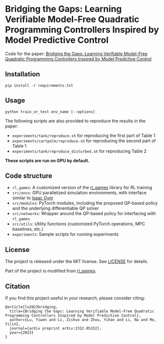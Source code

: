 # Bridging the Gaps: Learning Verifiable Model-Free Quadratic Programming Controllers Inspired by Model Predictive Control

Code for the paper: [Bridging the Gaps: Learning Verifiable Model-Free Quadratic Programming Controllers Inspired by Model Predictive Control](https://arxiv.org/pdf/2312.05332)

## Installation

```
pip install -r requirements.txt
```

## Usage

```
python train_or_test env_name [--options]
```

The following scripts are also provided to reproduce the results in the paper:

- `experiments/tank/reproduce.sh` for reproducing the first part of Table 1
- `experiments/cartpole/reproduce.sh` for reproducing the second part of Table 1
- `experiments/tank/reproduce_disturbed.sh` for reproducing Table 2

**These scripts are run on GPU by default.**

## Code structure

- `rl_games`: A customized version of the [rl_games](https://github.com/Denys88/rl_games) library for RL training
- `src/envs`: GPU parallelized simulation environments, with interface similar to [Isaac Gym](https://github.com/NVIDIA-Omniverse/IsaacGymEnvs)
- `src/modules`: PyTorch modules, including the proposed QP-based policy and the underlying differentiable QP solver
- `src/networks`: Wrapper around the QP-based policy for interfacing with `rl_games`
- `src/utils`: Utility functions (customized PyTorch operations, MPC baselines, etc.)
- `experiments`: Sample scripts for running experiments

## License

The project is released under the MIT license. See [LICENSE](LICENSE) for details.

Part of the project is modified from [rl_games](https://github.com/Denys88/rl_games).

## Citation

If you find this project useful in your research, please consider citing:

```
@article{lu2023bridging,
  title={Bridging the Gaps: Learning Verifiable Model-Free Quadratic Programming Controllers Inspired by Model Predictive Control},
  author={Lu, Yiwen and Li, Zishuo and Zhou, Yihan and Li, Na and Mo, Yilin},
  journal={arXiv preprint arXiv:2312.05332},
  year={2023}
}
```
